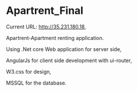 # Apartrent_Final

Current URL: http://35.231.180.18,

Apartrent-Apartment renting application.

Using .Net core Web application for server side,

AngularJs for client side development with ui-router,

W3.css for design,

MSSQL for the database.
